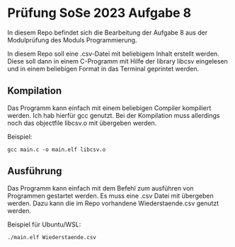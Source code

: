 # Prüfung SoSe 2023 Aufgabe 8
In diesem Repo befindet sich die Bearbeitung der Aufgabe 8 aus der Modulprüfung des Moduls Programmierung.

In diesem Repo soll eine .csv-Datei mit beliebigem Inhalt erstellt werden. Diese soll dann in einem C-Programm mit Hilfe der library libcsv eingelesen und in einem beliebigen Format in das Terminal geprintet werden.

## Kompilation
Das Programm kann einfach mit einem beliebigen Compiler kompiliert werden. Ich hab hierfür gcc genutzt. Bei der Kompilation muss allerdings noch das objectfile libcsv.o mit übergeben werden.

Beispiel:
```
gcc main.c -o main.elf libcsv.o
```

## Ausführung 
Das Programm kann einfach mit dem Befehl zum ausführen von Programmen gestartet werden. Es muss eine .csv Datei mit übergeben werden. Dazu kann die im Repo vorhandene Wiederstaende.csv genutzt werden. 

Beispiel für Ubuntu/WSL:
```
./main.elf Wiederstaende.csv
```
